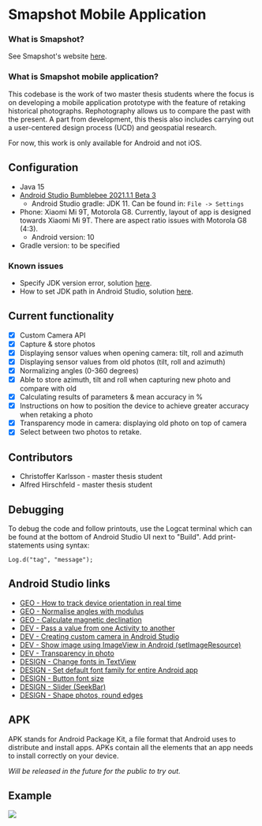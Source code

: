 # Smapshot Mobile Application

### What is Smapshot?
See Smapshot's website [here](https://smapshot.heig-vd.ch/).

### What is Smapshot mobile application?
This codebase is the work of two master thesis students where the focus is on developing a mobile application prototype with the feature of retaking historical photographs. Rephotography allows us to compare the past with the present. A part from development, this thesis also includes carrying out a user-centered design process (UCD) and geospatial research.

For now, this work is only available for Android and not iOS.

## Configuration

* Java 15
* [Android Studio Bumblebee 2021.1.1 Beta 3](https://developer.android.com/studio/preview/index.html)
  * Android Studio gradle: JDK 11. Can be found in: ```File -> Settings```
* Phone: Xiaomi Mi 9T, Motorola G8. Currently, layout of app is designed towards Xiaomi Mi 9T. There are aspect ratio issues with Motorola G8 (4:3).
  * Android version: 10
* Gradle version: to be specified

### Known issues
* Specify JDK version error, solution [here](https://www.py4u.net/discuss/604849).
* How to set JDK path in Android Studio, solution [here](https://stackoverflow.com/questions/68120382/how-to-set-java-jdk-path-in-android-studio-arctic-fox).

## Current functionality
- [X] Custom Camera API
- [X] Capture & store photos
- [X] Displaying sensor values when opening camera: tilt, roll and azimuth
- [X] Displaying sensor values from old photos (tilt, roll and azimuth)
- [X] Normalizing angles (0-360 degrees)
- [X] Able to store azimuth, tilt and roll when capturing new photo and compare with old
- [X] Calculating results of parameters & mean accuracy in %
- [X] Instructions on how to position the device to achieve greater accuracy when retaking a photo
- [X] Transparency mode in camera: displaying old photo on top of camera
- [X] Select between two photos to retake.

## Contributors
* Christoffer Karlsson - master thesis student
* Alfred Hirschfeld - master thesis student

## Debugging
To debug the code and follow printouts, use the Logcat terminal which can be found at the bottom of Android Studio UI next to "Build". Add print-statements using syntax: 

```Log.d("tag", "message");```

## Android Studio links
* [GEO - How to track device orientation in real time](https://stackoverflow.com/questions/63442812/how-to-make-an-android-class-in-java-that-returns-device-angle?noredirect=1&lq=1)
* [GEO - Normalise angles with modulus](https://stackoverflow.com/questions/2320986/easy-way-to-keeping-angles-between-179-and-180-degrees)
* [GEO - Calculate magnetic declination](https://www.tabnine.com/code/java/methods/android.hardware.GeomagneticField/getDeclination)
* [DEV - Pass a value from one Activity to another](https://stackoverflow.com/questions/3510649/how-to-pass-a-value-from-one-activity-to-another-in-android)
* [DEV - Creating custom camera in Android Studio](https://www.youtube.com/watch?v=_wZvds9CfuE&t=16s)
* [DEV - Show image using ImageView in Android (setImageResource)](https://stackoverflow.com/questions/8051069/how-to-show-image-using-imageview-in-android)
* [DEV - Transparency in photo](https://stackoverflow.com/questions/5078041/how-can-i-make-an-image-transparent-on-android)
* [DESIGN - Change fonts in TextView](https://stackoverflow.com/questions/2888508/how-to-change-the-font-on-the-textview)
* [DESIGN - Set default font family for entire Android app](https://stackoverflow.com/questions/16404820/how-to-set-default-font-family-for-entire-android-app)
* [DESIGN - Button font size](https://stackoverflow.com/questions/2823808/android-button-font-size)
* [DESIGN - Slider (SeekBar)](https://stackoverflow.com/questions/8629535/implementing-a-slider-seekbar-in-android)
* [DESIGN - Shape photos, round edges](https://www.youtube.com/watch?v=jihLJ0oVmGo)

## APK
APK stands for Android Package Kit, a file format that Android uses to distribute and install apps. APKs contain all the elements that an app needs to install correctly on your device. 

*Will be released in the future for the public to try out.* 

## Example
![](https://github.com/Christoffer9612/smapshot-application/blob/master/transparency_demo.gif)
